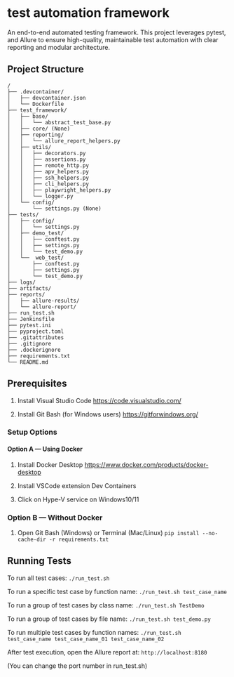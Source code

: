 # test automation framework

An end-to-end automated testing framework.
This project leverages pytest, and Allure to ensure high-quality, maintainable test automation with clear reporting and modular architecture.

## Project Structure
```
/
├── .devcontainer/
│   ├── devcontainer.json
│   └── Dockerfile
├── test_framework/
│   ├── base/
│   │   └── abstract_test_base.py
│   ├── core/ (None)
│   ├── reporting/
│   │   └── allure_report_helpers.py
│   ├── utils/
│   │   ├── decorators.py
│   │   ├── assertions.py
│   │   ├── remote_http.py
│   │   ├── apv_helpers.py
│   │   ├── ssh_helpers.py
│   │   ├── cli_helpers.py
│   │   ├── playwright_helpers.py
│   │   └── logger.py
│   └── config/
│       └── settings.py (None)
├── tests/
│   ├── config/
│   │   └── settings.py
│   ├── demo_test/
│   │   ├── conftest.py
│   │   ├── settings.py
│   │   └── test_demo.py
│   └──  web_test/
│       ├── conftest.py
│       ├── settings.py
│       └── test_demo.py
├── logs/
├── artifacts/
├── reports/
│   ├── allure-results/
│   └── allure-report/
├── run_test.sh
├── Jenkinsfile
├── pytest.ini
├── pyproject.toml
├── .gitattributes
├── .gitignore
├── .dockerignore
├── requirements.txt
└── README.md
```
## Prerequisites 

1. Install Visual Studio Code
https://code.visualstudio.com/

2. Install Git Bash (for Windows users)
https://gitforwindows.org/

### Setup Options

#### Option A — Using Docker
1. Install Docker Desktop
https://www.docker.com/products/docker-desktop

2. Install VSCode extension Dev Containers

3. Click on Hype-V service on Windows10/11

### Option B — Without Docker
1. Open Git Bash (Windows) or Terminal (Mac/Linux)
`pip install --no-cache-dir -r requirements.txt`

## Running Tests

To run all test cases:
`./run_test.sh`

To run a specific test case by function name:
`./run_test.sh test_case_name`

To run a group of test cases by class name:
`./run_test.sh TestDemo`

To run a group of test cases by file name:
`./run_test.sh test_demo.py`

To run multiple test cases by function names:
`./run_test.sh test_case_name test_case_name_01 test_case_name_02`

After test execution, open the Allure report at:
`http://localhost:8180`

(You can change the port number in run_test.sh)
